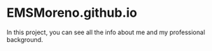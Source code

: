 # EMSMoreno.github.io
In this project, you can see all the info about me and my professional background.
